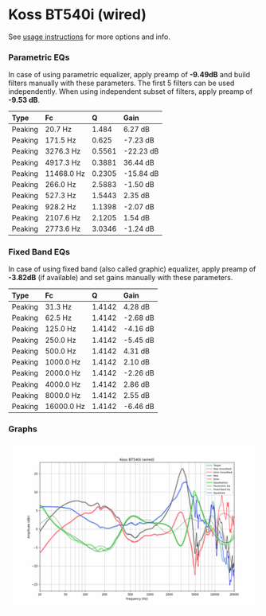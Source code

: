 # Koss BT540i (wired)
See [usage instructions](https://github.com/jaakkopasanen/AutoEq#usage) for more options and info.

### Parametric EQs
In case of using parametric equalizer, apply preamp of **-9.49dB** and build filters manually
with these parameters. The first 5 filters can be used independently.
When using independent subset of filters, apply preamp of **-9.53 dB**.

| Type    | Fc         |      Q | Gain      |
|:--------|:-----------|:-------|:----------|
| Peaking | 20.7 Hz    | 1.484  | 6.27 dB   |
| Peaking | 171.5 Hz   | 0.625  | -7.23 dB  |
| Peaking | 3276.3 Hz  | 0.5561 | -22.23 dB |
| Peaking | 4917.3 Hz  | 0.3881 | 36.44 dB  |
| Peaking | 11468.0 Hz | 0.2305 | -15.84 dB |
| Peaking | 266.0 Hz   | 2.5883 | -1.50 dB  |
| Peaking | 527.3 Hz   | 1.5443 | 2.35 dB   |
| Peaking | 928.2 Hz   | 1.1398 | -2.07 dB  |
| Peaking | 2107.6 Hz  | 2.1205 | 1.54 dB   |
| Peaking | 2773.6 Hz  | 3.0346 | -1.24 dB  |

### Fixed Band EQs
In case of using fixed band (also called graphic) equalizer, apply preamp of **-3.82dB**
(if available) and set gains manually with these parameters.

| Type    | Fc         |      Q | Gain     |
|:--------|:-----------|:-------|:---------|
| Peaking | 31.3 Hz    | 1.4142 | 4.28 dB  |
| Peaking | 62.5 Hz    | 1.4142 | -2.68 dB |
| Peaking | 125.0 Hz   | 1.4142 | -4.16 dB |
| Peaking | 250.0 Hz   | 1.4142 | -5.45 dB |
| Peaking | 500.0 Hz   | 1.4142 | 4.31 dB  |
| Peaking | 1000.0 Hz  | 1.4142 | 2.10 dB  |
| Peaking | 2000.0 Hz  | 1.4142 | -2.26 dB |
| Peaking | 4000.0 Hz  | 1.4142 | 2.86 dB  |
| Peaking | 8000.0 Hz  | 1.4142 | 2.55 dB  |
| Peaking | 16000.0 Hz | 1.4142 | -6.46 dB |

### Graphs
![](./Koss%20BT540i%20(wired).png)